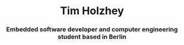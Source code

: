 <h1 align="center">Tim Holzhey</h1>
<h3 align="center">Embedded software developer and computer engineering student based in Berlin</h3>
